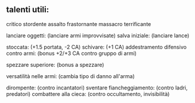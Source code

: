 ## talenti utili:

critico stordente
assalto frastornante
massacro terrificante

lanciare oggetti: (lanciare armi improvvisate)
salva iniziale: (lanciare lance)

stoccata: (+1.5 portata, -2 CA)
schivare: (+1 CA)
addestramento difensivo contro armi: (bonus +2/+3 CA contro gruppo di armi)

spezzare superiore: (bonus a spezzare)

versatilità nelle armi: (cambia tipo di danno all'arma)

dirompente: (contro incantatori)
sventare fiancheggiamento: (contro ladri, predatori)
combattere alla cieca: (contro occultamento, invisibilità)
